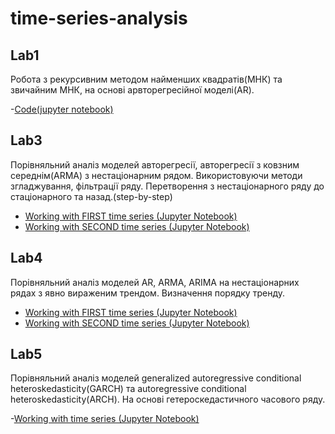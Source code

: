 # time-series-analysis

## Lab1
<p>
  Робота з рекурсивним методом найменших квадратів(МНК) та звичайним МНК, на основі арвторегресійної моделі(AR).
</p>

-[Code(jupyter notebook)](https://github.com/bateikoEd/time-series-analysis/blob/master/lab1/Untitled.ipynb)

## Lab3
<p>
Порівняльний аналіз моделей авторегресії, авторегресії з ковзним середнім(ARMA) з нестаціонарним рядом. Використовуючи методи згладжування, фільтрації ряду.
Перетворення з нестаціонарного ряду до стаціонарного та назад.(step-by-step)
</p>

- [Working with FIRST time series (Jupyter Notebook)](https://github.com/bateikoEd/time-series-analysis/blob/master/lab3/first_series.ipynb)
- [Working with SECOND time series (Jupyter Notebook)](https://github.com/bateikoEd/time-series-analysis/blob/master/lab3/second_series.ipynb)

## Lab4
<p>
  Порівняльний аналіз моделей  AR, ARMA, ARIMA на нестаціонарних рядах з явно вираженим трендом. Визначення порядку тренду.
</p>

- [Working with FIRST time series (Jupyter Notebook)](https://github.com/bateikoEd/time-series-analysis/blob/master/lab4/First_series.ipynb)
- [Working with SECOND time series (Jupyter Notebook)](https://github.com/bateikoEd/time-series-analysis/blob/master/lab4/Second_series.ipynb)

## Lab5
<p>
Порівняльний аналіз моделей generalized autoregressive conditional heteroskedasticity(GARCH) та autoregressive conditional heteroskedasticity(ARCH).
На основі гетероскедастичного часового ряду.
</p>

-[Working with time series (Jupyter Notebook)](https://github.com/bateikoEd/time-series-analysis/blob/master/lab5/Untitled.ipynb)
